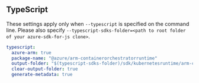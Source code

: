 ## TypeScript

These settings apply only when `--typescript` is specified on the command line.
Please also specify `--typescript-sdks-folder=<path to root folder of your azure-sdk-for-js clone>`.

```yaml $(typescript)
typescript:
  azure-arm: true
  package-name: "@azure/arm-containerorchestratorruntime"
  output-folder: "$(typescript-sdks-folder)/sdk/kubernetesruntime/arm-containerorchestratorruntime"
  clear-output-folder: true
  generate-metadata: true
```
